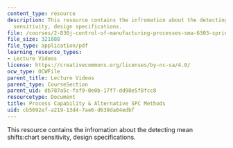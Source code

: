 ```yaml
---
content_type: resource
description: This resource contains the infromation about the detecting mean shifts:chart
  sensitivity, design specifications.
file: /courses/2-830j-control-of-manufacturing-processes-sma-6303-spring-2008/cb5692efa21913d47ae6d639da04edbf_lecture8.pdf
file_size: 321888
file_type: application/pdf
learning_resource_types:
- Lecture Videos
license: https://creativecommons.org/licenses/by-nc-sa/4.0/
ocw_type: OCWFile
parent_title: Lecture Videos
parent_type: CourseSection
parent_uid: db787a5c-faf9-0e0b-17f7-dd98e5f8fcc8
resourcetype: Document
title: Process Capability & Alternative SPC Methods
uid: cb5692ef-a219-13d4-7ae6-d639da04edbf
---
```

This resource contains the infromation about the detecting mean shifts:chart sensitivity, design specifications.